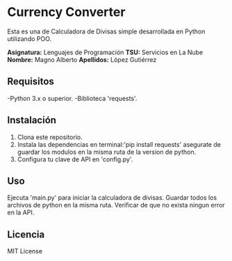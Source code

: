 # Currency Converter

Esta es una de Calculadora de Divisas simple desarrollada en Python utilizando POO.

**Asignatura:** Lenguajes de Programación
**TSU:** Servicios en La Nube
**Nombre:** Magno Alberto
**Apellidos:** López Gutiérrez

## Requisitos

-Python 3.x o superior.
-Biblioteca 'requests'.


## Instalación

1. Clona este repositorio.
2. Instala las dependencias en terminal:'pip install requests' asegurate de guardar los modulos en la misma ruta de la version de python.
3. Configura tu clave de API en 'config.py'.

## Uso

Ejecuta 'main.py' para iniciar la calculadora de divisas.
Guardar todos los archivos de python en la misma ruta.
Verificar de que no exista ningun error en la API.


## Licencia

MIT License
